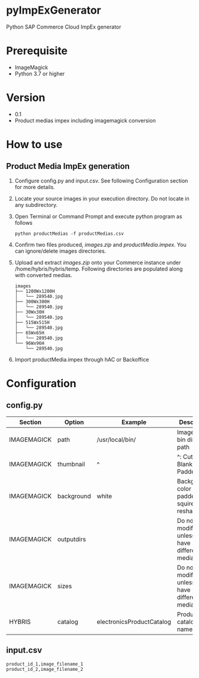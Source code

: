 # pyImpExGenerator
Python SAP Commerce Cloud ImpEx generator

# Prerequisite
* ImageMagick
* Python 3.7 or higher

# Version
* 0.1
 * Product medias impex including imagemagick conversion

# How to use
## Product Media ImpEx generation
  1. Configure config.py and input.csv. See following Configuration section for more details.
  2. Locate your source images in your execution directory. Do not locate in any subdirectory.
  3. Open Terminal or Command Prompt and execute python program as follows

     `python productMedias -f productMedias.csv`
  4. Confirm two files produced, *images.zip* and *productMedia.impex*. You can ignore/delete images directories.
  5. Upload and extract *images.zip* onto your Commerce instance under /home/hybris/hybris/temp. Following directories are populated along with converted medias.

     ```
     images
     ├── 1200Wx1200H
     │   └── 289540.jpg
     ├── 300Wx300H
     │   └── 289540.jpg
     ├── 30Wx30H
     │   └── 289540.jpg
     ├── 515Wx515H
     │   └── 289540.jpg
     ├── 65Wx65H
     │   └── 289540.jpg
     └── 96Wx96H
         └── 289540.jpg
     ```  
  6. Import productMedia.impex through hAC or Backoffice

# Configuration
## config.py

| Section   | Option   | Example       | Description                              |
|-----------|----------|---------------|------------------------------------------|
|IMAGEMAGICK|path      |/usr/local/bin/|ImageMagick bin directory path            |
|IMAGEMAGICK|thumbnail |^              |^: Cut to fit. Blank: Padded              |
|IMAGEMAGICK|background|white|Background color in padded squire reshape           |
|IMAGEMAGICK|outputdirs|     |Do not modify unless you have different media format|
|IMAGEMAGICK|sizes     |     |Do not modify unless you have different media format|
|HYBRIS     |catalog   |electronicsProductCatalog|Product catalog name            |

## input.csv

```
product_id_1,image_filename_1
product_id_2,image_filename_2
```
